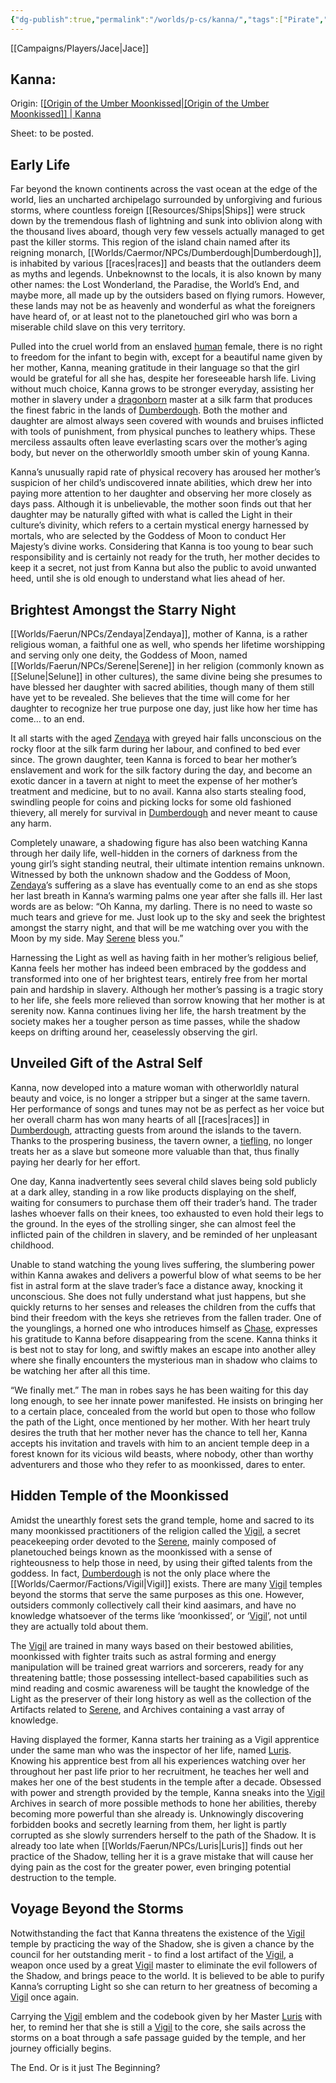 ```yaml
---
{"dg-publish":true,"permalink":"/worlds/p-cs/kanna/","tags":["Pirate","Balky"]}
---
```


[[Campaigns/Players/Jace\|Jace]]
## Kanna:

Origin: [[[Origin of the Umber Moonkissed\|[Origin of the Umber Moonkissed]] | Kanna](https://docs.google.com/document/d/1adq6zPW03Uc-4gFS43kSEXsenMOyUEpW1P3WyT4HNh8/edit)

Sheet: to be posted.
## Early Life

Far beyond the known continents across the vast ocean at the edge of the world, lies an uncharted archipelago surrounded by unforgiving and furious storms, where countless foreign [[Resources/Ships\|Ships]] were struck down by the tremendous flash of lightning and sunk into oblivion along with the thousand lives aboard, though very few vessels actually managed to get past the killer storms. This region of the island chain named after its reigning monarch, [[Worlds/Caermor/NPCs/Dumberdough\|Dumberdough]], is inhabited by various [[races\|races]] and beasts that the outlanders deem as myths and legends. Unbeknownst to the locals, it is also known by many other names: the Lost Wonderland, the Paradise, the World’s End, and maybe more, all made up by the outsiders based on flying rumors. However, these lands may not be as heavenly and wonderful as what the foreigners have heard of, or at least not to the planetouched girl who was born a miserable child slave on this very territory.

Pulled into the cruel world from an enslaved [human](Human.md) female, there is no right to freedom for the infant to begin with, except for a beautiful name given by her mother, Kanna, meaning gratitude in their language so that the girl would be grateful for all she has, despite her foreseeable harsh life. Living without much choice, Kanna grows to be stronger everyday, assisting her mother in slavery under a [dragonborn](Dragonborn.md) master at a silk farm that produces the finest fabric in the lands of [Dumberdough](Dumberdough.md). Both the mother and daughter are almost always seen covered with wounds and bruises inflicted with tools of punishment, from physical punches to leathery whips. These merciless assaults often leave everlasting scars over the mother’s aging body, but never on the otherworldly smooth umber skin of young Kanna.

Kanna’s unusually rapid rate of physical recovery has aroused her mother’s suspicion of her child’s undiscovered innate abilities, which drew her into paying more attention to her daughter and observing her more closely as days pass. Although it is unbelievable, the mother soon finds out that her daughter may be naturally gifted with what is called the Light in their culture’s divinity, which refers to a certain mystical energy harnessed by mortals, who are selected by the Goddess of Moon to conduct Her Majesty’s divine works. Considering that Kanna is too young to bear such responsibility and is certainly not ready for the truth, her mother decides to keep it a secret, not just from Kanna but also the public to avoid unwanted heed, until she is old enough to understand what lies ahead of her.

## Brightest Amongst the Starry Night
[[Worlds/Faerun/NPCs/Zendaya\|Zendaya]], mother of Kanna, is a rather religious woman, a faithful one as well, who spends her lifetime worshipping and serving only one deity, the Goddess of Moon, named [[Worlds/Faerun/NPCs/Serene\|Serene]] in her religion (commonly known as [[Selune\|Selune]] in other cultures), the same divine being she presumes to have blessed her daughter with sacred abilities, though many of them still have yet to be revealed. She believes that the time will come for her daughter to recognize her true purpose one day, just like how her time has come… to an end.

It all starts with the aged [Zendaya](Zendaya.md) with greyed hair falls unconscious on the rocky floor at the silk farm during her labour, and confined to bed ever since. The grown daughter, teen Kanna is forced to bear her mother’s enslavement and work for the silk factory during the day, and become an exotic dancer in a tavern at night to meet the expense of her mother’s treatment and medicine, but to no avail. Kanna also starts stealing food, swindling people for coins and picking locks for some old fashioned thievery, all merely for survival in [Dumberdough](Dumberdough.md) and never meant to cause any harm.

Completely unaware, a shadowing figure has also been watching Kanna through her daily life, well-hidden in the corners of darkness from the young girl’s sight standing neutral, their ultimate intention remains unknown. Witnessed by both the unknown shadow and the Goddess of Moon, [Zendaya](Zendaya.md)’s suffering as a slave has eventually come to an end as she stops her last breath in Kanna’s warming palms one year after she falls ill. Her last words are as below: “Oh Kanna, my darling. There is no need to waste so much tears and grieve for me. Just look up to the sky and seek the brightest amongst the starry night, and that will be me watching over you with the Moon by my side. May [Serene](Serene.md) bless you.”

Harnessing the Light as well as having faith in her mother’s religious belief, Kanna feels her mother has indeed been embraced by the goddess and transformed into one of her brightest tears, entirely free from her mortal pain and hardship in slavery. Although her mother’s passing is a tragic story to her life, she feels more relieved than sorrow knowing that her mother is at serenity now. Kanna continues living her life, the harsh treatment by the society makes her a tougher person as time passes, while the shadow keeps on drifting around her, ceaselessly observing the girl.

## Unveiled Gift of the Astral Self

Kanna, now developed into a mature woman with otherworldly natural beauty and voice, is no longer a stripper but a singer at the same tavern. Her performance of songs and tunes may not be as perfect as her voice but her overall charm has won many hearts of all [[races\|races]] in [Dumberdough](Dumberdough.md), attracting guests from around the islands to the tavern. Thanks to the prospering business, the tavern owner, a [tiefling](Tiefling.md), no longer treats her as a slave but someone more valuable than that, thus finally paying her dearly for her effort.

One day, Kanna inadvertently sees several child slaves being sold publicly at a dark alley, standing in a row like products displaying on the shelf, waiting for consumers to purchase them off their trader’s hand. The trader lashes whoever falls on their knees, too exhausted to even hold their legs to the ground. In the eyes of the strolling singer, she can almost feel the inflicted pain of the children in slavery, and be reminded of her unpleasant childhood.
  
Unable to stand watching the young lives suffering, the slumbering power within Kanna awakes and delivers a powerful blow of what seems to be her fist in astral form at the slave trader’s face a distance away, knocking it unconscious. She does not fully understand what just happens, but she quickly returns to her senses and releases the children from the cuffs that bind their freedom with the keys she retrieves from the fallen trader. One of the younglings, a horned one who introduces himself as [Chase](Chase.md), expresses his gratitude to Kanna before disappearing from the scene. Kanna thinks it is best not to stay for long, and swiftly makes an escape into another alley where she finally encounters the mysterious man in shadow who claims to be watching her after all this time.

“We finally met.” The man in robes says he has been waiting for this day long enough, to see her innate power manifested. He insists on bringing her to a certain place, concealed from the world but open to those who follow the path of the Light, once mentioned by her mother. With her heart truly desires the truth that her mother never has the chance to tell her, Kanna accepts his invitation and travels with him to an ancient temple deep in a forest known for its vicious wild beasts, where nobody, other than worthy adventurers and those who they refer to as moonkissed, dares to enter.

## Hidden Temple of the Moonkissed

Amidst the unearthly forest sets the grand temple, home and sacred to its many moonkissed practitioners of the religion called the [Vigil](Vigil.md), a secret peacekeeping order devoted to the [Serene](Serene.md), mainly composed of planetouched beings known as the moonkissed with a sense of righteousness to help those in need, by using their gifted talents from the goddess. In fact, [Dumberdough](Dumberdough.md) is not the only place where the [[Worlds/Caermor/Factions/Vigil\|Vigil]] exists. There are many [Vigil](Vigil.md) temples beyond the storms that serve the same purposes as this one. However, outsiders commonly collectively call their kind aasimars, and have no knowledge whatsoever of the terms like ‘moonkissed’, or ‘[Vigil](Vigil.md)’, not until they are actually told about them.

The [Vigil](Vigil.md) are trained in many ways based on their bestowed abilities, moonkissed with fighter traits such as astral forming and energy manipulation will be trained great warriors and sorcerers, ready for any threatening battle; those possessing intellect-based capabilities such as mind reading and cosmic awareness will be taught the knowledge of the Light as the preserver of their long history as well as the collection of the Artifacts related to [Serene](Serene.md), and Archives containing a vast array of knowledge.

Having displayed the former, Kanna starts her training as a Vigil apprentice under the same man who was the inspector of her life, named [Luris](Luris.md). Knowing his apprentice best from all his experiences watching over her throughout her past life prior to her recruitment, he teaches her well and makes her one of the best students in the temple after a decade. Obsessed with power and strength provided by the temple, Kanna sneaks into the [Vigil](Vigil.md) Archives in search of more possible methods to hone her abilities, thereby becoming more powerful than she already is. Unknowingly discovering forbidden books and secretly learning from them, her light is partly corrupted as she slowly surrenders herself to the path of the Shadow. It is already too late when [[Worlds/Faerun/NPCs/Luris\|Luris]] finds out her practice of the Shadow, telling her it is a grave mistake that will cause her dying pain as the cost for the greater power, even bringing potential destruction to the temple.

## Voyage Beyond the Storms

Notwithstanding the fact that Kanna threatens the existence of the [Vigil](Vigil.md) temple by practicing the way of the Shadow, she is given a chance by the council for her outstanding merit - to find a lost artifact of the [Vigil](Vigil.md), a weapon once used by a great [Vigil](Vigil.md) master to eliminate the evil followers of the Shadow, and brings peace to the world. It is believed to be able to purify Kanna’s corrupting Light so she can return to her greatness of becoming a [Vigil](Vigil.md) once again.

Carrying the [Vigil](Vigil.md) emblem and the codebook given by her Master [Luris](Luris.md) with her, to remind her that she is still a [Vigil](Vigil.md) to the core, she sails across the storms on a boat through a safe passage guided by the temple, and her journey officially begins.
  
The End. Or is it just The Beginning?
